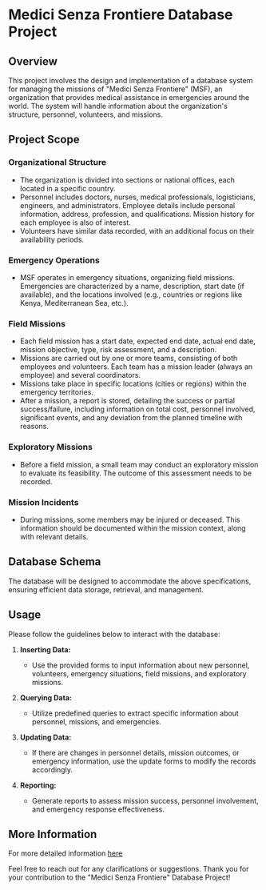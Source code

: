 # Medici Senza Frontiere Database Project

## Overview

This project involves the design and implementation of a database system for managing the missions of "Medici Senza Frontiere" (MSF), an organization that provides medical assistance in emergencies around the world. The system will handle information about the organization's structure, personnel, volunteers, and missions.

## Project Scope

### Organizational Structure

- The organization is divided into sections or national offices, each located in a specific country.
- Personnel includes doctors, nurses, medical professionals, logisticians, engineers, and administrators. Employee details include personal information, address, profession, and qualifications. Mission history for each employee is also of interest.
- Volunteers have similar data recorded, with an additional focus on their availability periods.

### Emergency Operations

- MSF operates in emergency situations, organizing field missions. Emergencies are characterized by a name, description, start date (if available), and the locations involved (e.g., countries or regions like Kenya, Mediterranean Sea, etc.).

### Field Missions

- Each field mission has a start date, expected end date, actual end date, mission objective, type, risk assessment, and a description.
- Missions are carried out by one or more teams, consisting of both employees and volunteers. Each team has a mission leader (always an employee) and several coordinators.
- Missions take place in specific locations (cities or regions) within the emergency territories.
- After a mission, a report is stored, detailing the success or partial success/failure, including information on total cost, personnel involved, significant events, and any deviation from the planned timeline with reasons.

### Exploratory Missions

- Before a field mission, a small team may conduct an exploratory mission to evaluate its feasibility. The outcome of this assessment needs to be recorded.

### Mission Incidents

- During missions, some members may be injured or deceased. This information should be documented within the mission context, along with relevant details.

## Database Schema

The database will be designed to accommodate the above specifications, ensuring efficient data storage, retrieval, and management.

## Usage

Please follow the guidelines below to interact with the database:

1. **Inserting Data:**
   - Use the provided forms to input information about new personnel, volunteers, emergency situations, field missions, and exploratory missions.

2. **Querying Data:**
   - Utilize predefined queries to extract specific information about personnel, missions, and emergencies.

3. **Updating Data:**
   - If there are changes in personnel details, mission outcomes, or emergency information, use the update forms to modify the records accordingly.

4. **Reporting:**
   - Generate reports to assess mission success, personnel involvement, and emergency response effectiveness.

## More Information
For more detailed information [here](https://github.com/MattiaMarseglia/Volunteer-Mission-Management-System/blob/main/Relazione%20Basi%20di%20Dati%20I-Z%20Gruppo%2012.pdf)

Feel free to reach out for any clarifications or suggestions. Thank you for your contribution to the "Medici Senza Frontiere" Database Project!
